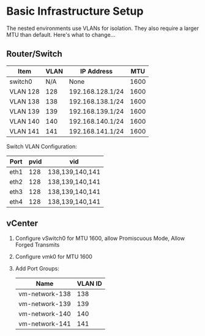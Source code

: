 # Basic Infrastructure Setup

The nested environments use VLANs for isolation. They also require a larger MTU than default. Here's what to change...

## Router/Switch

| Item     | VLAN | IP Address       | MTU  |
|----------|------|------------------|------|
| switch0  | N/A  | None             | 1600 |
| VLAN 128 | 128  | 192.168.128.1/24 | 1600 |
| VLAN 138 | 138  | 192.168.138.1/24 | 1600 |
| VLAN 139 | 139  | 192.168.139.1/24 | 1600 |
| VLAN 140 | 140  | 192.168.140.1/24 | 1600 |
| VLAN 141 | 141  | 192.168.141.1/24 | 1600 |

Switch VLAN Configuration:

| Port | pvid | vid             |
|------|------|-----------------|
| eth1 | 128  | 138,139,140,141 |
| eth2 | 128  | 138,139,140,141 |
| eth3 | 128  | 138,139,140,141 |
| eth4 | 128  | 138,139,140,141 |

## vCenter

1. Configure vSwitch0 for MTU 1600, allow Promiscuous Mode, Allow Forged Transmits
2. Configure vmk0 for MTU 1600
3. Add Port Groups:

   | Name           | VLAN ID |
   |----------------|---------|
   | vm-network-138 | 138     |
   | vm-network-139 | 139     |
   | vm-network-140 | 140     |
   | vm-network-141 | 141     |

